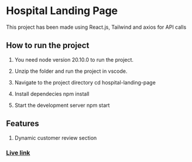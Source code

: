# Hospital Landing Page

This project has been made using React.js, Tailwind and axios for API calls

## How to run the project

1. You need node version 20.10.0 to run the project.

2. Unzip the folder and run the project in vscode.

3. Navigate to the project directory
   cd hospital-landing-page

4. Install dependecies
   npm install

5. Start the development server
   npm start

## Features

1. Dynamic customer review section

### [Live link](https://saleassist-hospital.vercel.app//)
